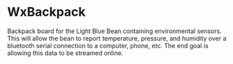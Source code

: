 # WxBackpack

Backpack board for the Light Blue Bean containing environmental sensors. This
will allow the bean to report temperature, pressure, and humidity over a
bluetooth serial connection to a computer, phone, etc. The end goal is allowing
this data to be streamed online.
